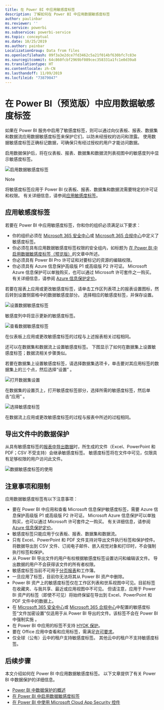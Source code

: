 ```yaml
---
title: 在 Power BI 中应用敏感度标签
description: 了解如何在 Power BI 中应用数据敏感度标签
author: paulinbar
ms.reviewer: ''
ms.service: powerbi
ms.subservice: powerbi-service
ms.topic: conceptual
ms.date: 10/25/2019
ms.author: painbar
LocalizationGroup: Data from files
ms.openlocfilehash: 09f3a3e2dce7fd3462c5a21f014bf630bfc7c83e
ms.sourcegitcommit: 64c860fcbf2969bf089cec358331a1fc1e0d39a8
ms.translationtype: HT
ms.contentlocale: zh-CN
ms.lasthandoff: 11/09/2019
ms.locfileid: "73879047"
---
```

# <a name="apply-data-sensitivity-labels-in-power-bi-preview"></a>在 Power BI（预览版）中应用数据敏感度标签

如果在 Power BI 服务中启用了敏感度标签，则可以通过向仪表板、报表、数据集和数据流应用数据敏感度标签来保护它们，以防未经授权的访问和泄露。 使用数据敏感度标签正确标记数据，可确保只有经过授权的用户才能访问数据。

启用数据保护后，将在仪表板、报表、数据集和数据流列表视图中的敏感度列中显示敏感度标签。

![启用数据敏感度标签](media/service-security-apply-data-sensitivity-labels/apply-data-sensitivity-labels-01.png)

> [!NOTE]
> 将敏感度标签应用于 Power BI 仪表板、报表、数据集和数据流需要特定的许可证和权限。 有关详细信息，请参阅[应用敏感度标签](#applying-sensitivity-labels)。

## <a name="applying-sensitivity-labels"></a>应用敏感度标签

若要在 Power BI 中应用敏感度标签，你和你的组织必须满足以下要求：

* 你的组织必须在 [Microsoft 365 安全中心](https://security.microsoft.com/)或 [Microsoft 365 合规中心](https://compliance.microsoft.com/)中定义了敏感度标签。
* 你必须在具有应用数据敏感度标签权限的安全组内，如标题为 [在 Power BI 中启用数据敏感度标签（预览版）](../admin/service-security-enable-data-sensitivity-labels.md#enable-data-sensitivity-labels)的文章中所述。
* 你必须具有 Power BI Pro 许可证和对要标记的资源的编辑权限。 
* 你必须具有 Azure 信息保护高级版 P1 或高级版 P2 许可证。 Microsoft Azure 信息保护可以单独购买，也可以通过 Microsoft 许可套件之一购买。 有关详细信息，请参阅 [Azure 信息保护定价](https://azure.microsoft.com/pricing/details/information-protection/)。

若要在报表上应用或更改敏感度标签，请单击工作区列表项上的报表设置图标，然后转到设置侧窗格中的数据敏感度部分。 选择相应的敏感度标签，并保存设置。

![设置数据敏感度标签](media/service-security-apply-data-sensitivity-labels/apply-data-sensitivity-labels-02.png)

敏感度列中将显示更新的敏感度标签。 

![查看数据敏感度标签](media/service-security-apply-data-sensitivity-labels/apply-data-sensitivity-labels-03.png)

在仪表板上应用或更改敏感度标签的过程与上述报表相关过程相同。 

还可以在数据集和数据流上设置敏感度标签。 下图显示了如何在数据集上设置敏感度标签；数据流相关步骤类似。

若要在数据集上设置敏感度标签，请选择数据集选项卡，单击要对其应用标签的数据集上的三个点，然后选择“设置”  。

![打开数据集设置](media/service-security-apply-data-sensitivity-labels/apply-data-sensitivity-labels-05.png)

在数据集的设置页上，打开敏感度标签部分，选择所需的敏感度标签，然后单击“应用”  。

![选择敏感度标签](media/service-security-apply-data-sensitivity-labels/apply-data-sensitivity-labels-06.png)

在数据流上应用或更改敏感度标签的过程与报表中所述的过程相同。

## <a name="data-protection-in-exported-files"></a>导出文件中的数据保护

从具有敏感度标签的[报表中导出数据](https://docs.microsoft.com/power-bi/consumer/end-user-export)时，所生成的文件（Excel、PowerPoint 和 PDF；CSV 不受支持）会继承敏感度标签。 敏感度标签将在文件中可见，仅限具有足够权限的用户访问此文件。

![数据敏感度标签的使用](media/service-security-apply-data-sensitivity-labels/apply-data-sensitivity-labels-04b.png)

## <a name="considerations-and-limitations"></a>注意事项和限制

应用数据敏感度标签有以下注意事项：

* 要在 Power BI 中应用和查看 Microsoft 信息保护敏感度标签，需要 Azure 信息保护高级版 P1 或高级版 P2 许可证。 Microsoft Azure 信息保护可以单独购买，也可以通过 Microsoft 许可套件之一购买。 有关详细信息，请参阅 [Azure 信息保护定价](https://azure.microsoft.com/pricing/details/information-protection/)。
* 敏感度标签只能应用于仪表板、报表、数据集和数据流。
* 只有 Excel、PowerPoint 和 PDF 文件支持对导出文件执行标签和保护控件。 将数据导出到 CSV 文件、订阅电子邮件、嵌入视觉对象和打印时，不会强制执行标签和保护。
* 从 Power BI 导出文件的用户有权根据敏感度标签设置访问和编辑该文件。 导出数据的用户不会获得该文件的所有者权限。 
* 敏感度标签当前不可用于[分页报表]( https://docs.microsoft.com/power-bi/paginated-reports-report-builder-power-bi)和工作簿。 
* 一旦应用了标签，目前你无法将其从 Power BI 资产中删除。
* Power BI 资产上的敏感度标签仅在工作区列表和世系视图中可见。目前标签在收藏夹、与我共享、最近或应用视图中不可见。 但请注意，应用于 Power BI 资产的标签（即使不可见）将始终保留在导出到 Excel、PowerPoint 和 PDF 文件中的数据上。
* 在 [Microsoft 365 安全中心](https://security.microsoft.com/)或 [Microsoft 365 合规中心](https://compliance.microsoft.com/)中配置的敏感度标签“文件加密设置”仅适用于从 Power BI 导出的文件。该标签不会在 Power BI 中强制实施    。
* 在 Power BI 中应用的标签不支持 [HYOK 保护](https://docs.microsoft.com/azure/information-protection/configure-adrms-restrictions)。
* 要在 Office 应用中查看和应用标签，需满足[许可要求](https://docs.microsoft.com/microsoft-365/compliance/sensitivity-labels-office-apps#subscription-and-licensing-requirements-for-sensitivity-labels)。
* 仅全球（公有）云中的租户支持敏感度标签。 其他云中的租户不支持敏感度标签。

## <a name="next-steps"></a>后续步骤

本文介绍如何在 Power BI 中应用数据敏感度标签。 以下文章提供了有关 Power BI 中数据保护的详细信息。 

* [Power BI 中数据保护的概述](../admin/service-security-data-protection-overview.md)
* [在 Power BI 中启用数据敏感度标签](../admin/service-security-enable-data-sensitivity-labels.md)
* [在 Power BI 中使用 Microsoft Cloud App Security 控件](../admin/service-security-using-microsoft-cloud-app-security-controls.md)